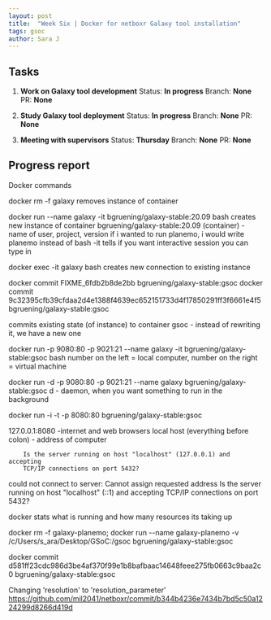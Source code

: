 ```yaml
---
layout: post
title:  "Week Six | Docker for netboxr Galaxy tool installation"
tags: gsoc
author: Sara J
---
```


## Tasks
        
1. **Work on Galaxy tool development**
    Status: **In progress**
    Branch: **None**
    PR: **None** 
    
2. **Study Galaxy tool deployment**
    Status: **In progress**
    Branch: **None**
    PR: **None** 
             
3. **Meeting with supervisors**
    Status: **Thursday**
    Branch: **None**
    PR: **None** 


## Progress report

Docker commands

docker rm -f galaxy
removes instance of container

docker run --name galaxy -it bgruening/galaxy-stable:20.09 bash
creates new instance of container
bgruening/galaxy-stable:20.09 (container) - name of user, project, version
if i wanted to run planemo, i would write planemo instead of bash
-it tells if you want interactive session you can type in

docker exec -it galaxy bash
creates new connection to existing instance


docker commit FIXME_6fdb2b8de2bb bgruening/galaxy-stable:gsoc
docker commit 9c32395cfb39cfdaa2d4e1388f4639ec652151733d4f17850291ff3f6661e4f5 bgruening/galaxy-stable:gsoc

commits existing state (of instance) to container
gsoc - instead of rewriting it, we have a new one

docker run -p 9080:80 -p 9021:21 --name galaxy -it bgruening/galaxy-stable:gsoc bash
number on the left = local computer, number on the right = virtual machine

docker run -d -p 9080:80 -p 9021:21 --name galaxy bgruening/galaxy-stable:gsoc
d - daemon, when you want something to run in the background

docker run -i -t -p 8080:80 bgruening/galaxy-stable:gsoc

127.0.0.1:8080 
-internet and web browsers
local host (everything before colon) - address of computer

        Is the server running on host "localhost" (127.0.0.1) and accepting
        TCP/IP connections on port 5432?
could not connect to server: Cannot assign requested address
        Is the server running on host "localhost" (::1) and accepting
        TCP/IP connections on port 5432?
		
docker stats
what is running and how many resources its taking up


docker rm -f galaxy-planemo; 
docker run --name galaxy-planemo -v /c/Users/s_ara/Desktop/GSoC:/gsoc bgruening/galaxy-stable:gsoc 


docker commit d581ff23cdc986d3be4af370f99e1b8bafbaac14648feee275fb0663c9baa2c0 bgruening/galaxy-stable:gsoc


Changing 'resolution' to 'resolution_parameter'
https://github.com/mil2041/netboxr/commit/b344b4236e7434b7bd5c50a1224299d8266d419d

